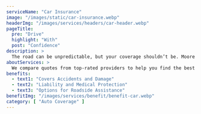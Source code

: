 ```yaml
---
serviceName: "Car Insurance"
image: "/images/static/car-insurance.webp"
headerImg: "/images/services/headers/car-header.webp"
pageTitle:
  pre: "Drive"
  highlight: "With"
  post: "Confidence"
description: >
  The road can be unpredictable, but your coverage shouldn’t be. Moore Insurance helps Arizona drivers find reliable car insurance that fits their vehicle, lifestyle, and budget. From everyday commutes to family road trips, we make sure you’re covered every mile of the way.
aboutServices: >
  We compare quotes from top-rated providers to help you find the best policy for your needs. Whether you're looking for basic liability or full coverage with extras like roadside assistance, we’ll walk you through your options and help you choose the right fit without the stress.
benefits:
  - text1: "Covers Accidents and Damage"
  - text2: "Liability and Medical Protection"
  - text3: "Options for Roadside Assistance"
benefitImg: "/images/services/benefit/benefit-car.webp"
category: [ "Auto Coverage" ]
---
```

